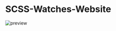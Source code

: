 # SCSS-Watches-Website
![preview](https://user-images.githubusercontent.com/97398836/152451365-ab35cc81-4340-4595-a089-de4b0b4abfea.png)
